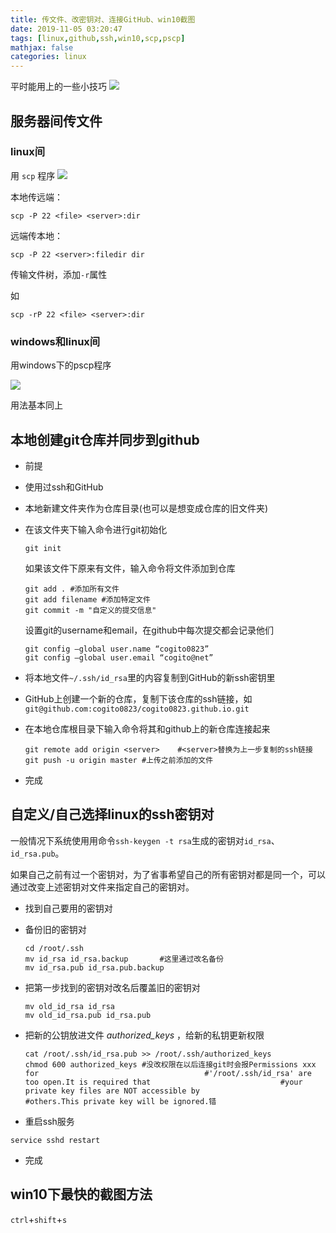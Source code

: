 ```yaml
---
title: 传文件、改密钥对、连接GitHub、win10截图
date: 2019-11-05 03:20:47
tags: [linux,github,ssh,win10,scp,pscp]
mathjax: false
categories: linux
---
```

平时能用上的一些小技巧
![](https://imgbed-1258201753.cos.ap-guangzhou.myqcloud.com/img/sea-nature-beach-sand-21859.jpg)
<!--more-->
## 服务器间传文件

### linux间

用 `scp` 程序
![](http://q02jx5v1h.bkt.clouddn.com/picgo/20191104231437.png)

本地传远端：

```
scp -P 22 <file> <server>:dir
```

远端传本地：

```
scp -P 22 <server>:filedir dir
```

传输文件树，添加`-r`属性

如

```
scp -rP 22 <file> <server>:dir
```

### windows和linux间

用windows下的pscp程序

![](http://q02jx5v1h.bkt.clouddn.com/picgo/20191104232906.png)

用法基本同上



## 本地创建git仓库并同步到github

- 前提
  
- 使用过ssh和GitHub
  
- 本地新建文件夹作为仓库目录(也可以是想变成仓库的旧文件夹)

- 在该文件夹下输入命令进行git初始化

  ```
  git init
  ```

  如果该文件下原来有文件，输入命令将文件添加到仓库

  ```
  git add . #添加所有文件
  git add filename #添加特定文件
  git commit -m "自定义的提交信息"
  ```

   设置git的username和email，在github中每次提交都会记录他们 

  ```
  git config –global user.name “cogito0823” 
  git config –global user.email “cogito@net”
  ```

- 将本地文件`~/.ssh/id_rsa`里的内容复制到GitHub的新ssh密钥里

- GitHub上创建一个新的仓库，复制下该仓库的ssh链接，如`git@github.com:cogito0823/cogito0823.github.io.git`

- 在本地仓库根目录下输入命令将其和github上的新仓库连接起来

  ```
  git remote add origin <server>	#<server>替换为上一步复制的ssh链接
  git push -u origin master	#上传之前添加的文件
  ```

- 完成



## 自定义/自己选择linux的ssh密钥对

一般情况下系统使用用命令`ssh-keygen -t rsa`生成的密钥对`id_rsa`、`id_rsa.pub`。

如果自己之前有过一个密钥对，为了省事希望自己的所有密钥对都是同一个，可以通过改变上述密钥对文件来指定自己的密钥对。

- 找到自己要用的密钥对

- 备份旧的密钥对

  ```
  cd /root/.ssh
  mv id_rsa id_rsa.backup		#这里通过改名备份
  mv id_rsa.pub id_rsa.pub.backup  
  ```

- 把第一步找到的密钥对改名后覆盖旧的密钥对

  ```
  mv old_id_rsa id_rsa
  mv old_id_rsa.pub id_rsa.pub
  ```

- 把新的公钥放进文件 *authorized_keys* ，给新的私钥更新权限

  ```
  cat /root/.ssh/id_rsa.pub >> /root/.ssh/authorized_keys
  chmod 600 authorized_keys	#没改权限在以后连接git时会报Permissions xxx for 									#'/root/.ssh/id_rsa' are too open.It is required that 							  #your private key files are NOT accessible by 								#others.This private key will be ignored.错
  ```

-  重启ssh服务

  ```
  service sshd restart
  ```

- 完成



## win10下最快的截图方法

`ctrl`+`shift`+`s`
